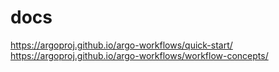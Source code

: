 # docs
https://argoproj.github.io/argo-workflows/quick-start/
https://argoproj.github.io/argo-workflows/workflow-concepts/

